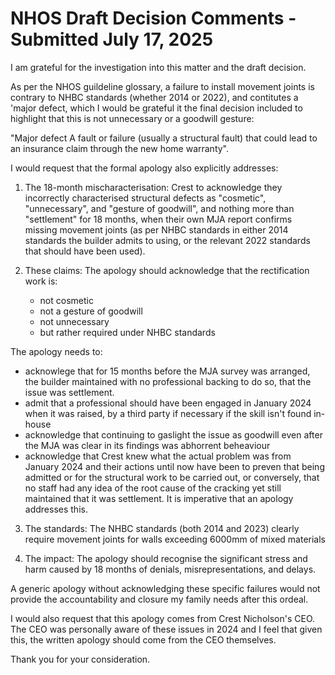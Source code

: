 # NHOS Draft Decision Comments - Submitted July 17, 2025

I am grateful for the investigation into this matter and the draft decision.

As per the NHOS guildeline glossary, a failure to install movement joints is contrary to NHBC standards (whether 2014 or 2022), and contitutes a 'major defect, which I would be grateful it the final decision included to highlight that this is not unnecessary or a goodwill gesture:

"Major defect 
A fault or failure (usually a structural fault) that could lead to an insurance claim through the new home warranty".

I would request that the formal apology also explicitly addresses:

1. The 18-month mischaracterisation: Crest to acknowledge they incorrectly characterised structural defects as "cosmetic", "unnecessary", and "gesture of goodwill", and nothing more than "settlement" for 18 months, when their own MJA report confirms missing movement joints (as per NHBC standards in either 2014 standards the builder admits to using, or the relevant 2022 standards that should have been used).

2. These claims: The apology should acknowledge that the rectification work is:
   - not cosmetic
   - not a gesture of goodwill
   - not unnecessary
   - but rather required under NHBC standards

The apology needs to:
- acknowlege that for 15 months before the MJA survey was arranged, the builder maintained with no professional backing to do so, that the issue was settlement.  
- admit that a professional should have been engaged in January 2024 when it was raised, by a third party if necessary if the skill isn't found in-house
- acknowledge that continuing to gaslight the issue as goodwill even after the MJA was clear in its findings was abhorrent beheaviour
- acknowledge that Crest knew what the actual problem was from January 2024 and their actions until now have been to preven that being admitted or for the structural work to be carried out, or conversely, that no staff had any idea of the root cause of the cracking yet still maintained that it was settlement.  It is imperative that an apology addresses this.


3. The standards: The NHBC standards (both 2014 and 2023) clearly require movement joints for walls exceeding 6000mm of mixed materials

4. The impact: The apology should recognise the significant stress and harm caused by 18 months of denials, misrepresentations, and delays.

A generic apology without acknowledging these specific failures would not provide the accountability and closure my family needs after this ordeal.

I would also request that this apology comes from Crest Nicholson's CEO. The CEO was personally aware of these issues in 2024 and I feel that given this, the written apology should come from the CEO themselves.

Thank you for your consideration.
